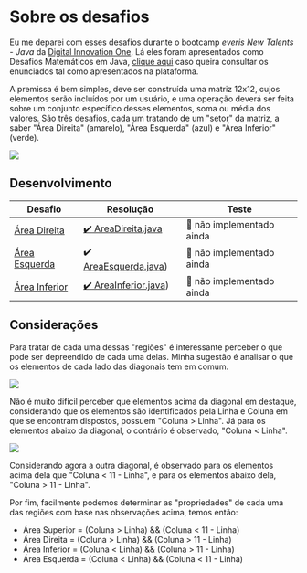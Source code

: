 # Sobre os desafios

Eu me deparei com esses desafios durante o bootcamp *everis New Talents - Java* da [Digital Innovation One](https://web.digitalinnovation.one/). Lá eles foram apresentados como Desafios Matemáticos em Java, [clique aqui](https://github.com/caiohscruz/DIO-Desafio-SetoresMatriz/blob/master/Enunciados) caso queira consultar os enunciados tal como apresentados na plataforma.

A premissa é bem simples, deve ser construída uma matriz 12x12, cujos elementos serão incluídos por um usuário, e uma operação deverá ser feita sobre um conjunto específico desses elementos, soma ou média dos valores. São três desafios, cada um tratando de um "setor" da matriz, a saber "Área Direita" (amarelo), "Área Esquerda" (azul) e "Área Inferior" (verde).

![](https://github.com/caiohscruz/DIO-Desafio-SetoresMatriz/blob/master/Imagens/img_setores.png?raw=true)

## Desenvolvimento

| Desafio                                                      | Resolução                                                    | Teste                                  |
| ------------------------------------------------------------ | ------------------------------------------------------------ | -------------------------------------- |
| [Área Direita](https://github.com/caiohscruz/DIO-Desafio-SetoresMatriz/blob/master/Enunciados) | [:heavy_check_mark: AreaDireita.java](https://github.com/caiohscruz/DIO-Desafio-SetoresMatriz/blob/master/Setores%20da%20Matriz/src/main/java/AreaDireita.java) | :no_entry_sign: não implementado ainda​ |
| [Área Esquerda](https://github.com/caiohscruz/DIO-Desafio-SetoresMatriz/blob/master/Enunciados) | :heavy_check_mark: [AreaEsquerda.java](https://github.com/caiohscruz/DIO-Desafio-SetoresMatriz/blob/master/Setores%20da%20Matriz/src/main/java/AreaEsquerda.java)) | :no_entry_sign: não implementado ainda​ |
| [Área Inferior](https://github.com/caiohscruz/DIO-Desafio-SetoresMatriz/blob/master/Enunciados) | [:heavy_check_mark: AreaInferior.java](https://github.com/caiohscruz/DIO-Desafio-SetoresMatriz/blob/master/Setores%20da%20Matriz/src/main/java/AreaInferior.java)) | :no_entry_sign: não implementado ainda​ |

## Considerações

Para tratar de cada uma dessas "regiões" é interessante perceber o que pode ser depreendido de cada uma delas. Minha sugestão é analisar o que os elementos de cada lado das diagonais tem em comum.

![](https://github.com/caiohscruz/DIO-Desafio-SetoresMatriz/blob/master/Imagens/img_diagonal_NO_SE.png?raw=true)

Não é muito difícil perceber que elementos acima da diagonal em destaque, considerando que os elementos são identificados pela Linha e Coluna em que se encontram dispostos, possuem "Coluna > Linha". Já para os elementos abaixo da diagonal, o contrário é observado, "Coluna < Linha".

![](https://github.com/caiohscruz/DIO-Desafio-SetoresMatriz/blob/master/Imagens/img_diagonal_SO_NE.png?raw=true)

Considerando agora a outra diagonal, é observado para os elementos acima dela que "Coluna < 11 - Linha", e para os elementos abaixo dela, "Coluna > 11 - Linha".

Por fim, facilmente podemos determinar as "propriedades" de cada uma das regiões com base nas observações acima, temos então:

- Área Superior = (Coluna > Linha) && (Coluna < 11 - Linha)
- Área Direita = (Coluna > Linha) && (Coluna > 11 - Linha)
- Área Inferior = (Coluna < Linha) && (Coluna > 11 - Linha)
- Área Esquerda = (Coluna < Linha) && (Coluna < 11 - Linha)

